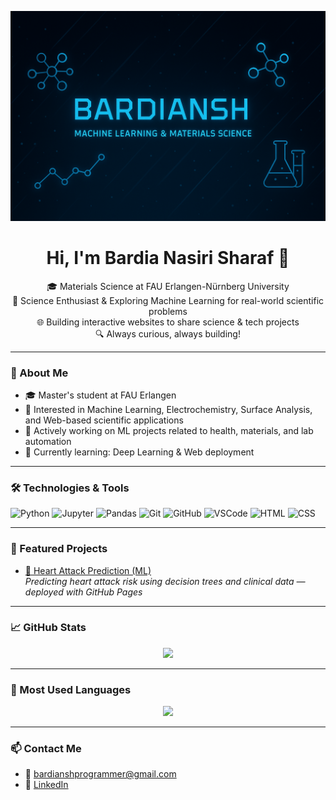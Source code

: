 <p align="center">
  <img src="https://raw.githubusercontent.com/Bardiansh/Bardiansh/main/cover.png" alt="Bardiansh banner" />
</p>


<h1 align="center">Hi, I'm Bardia Nasiri Sharaf 👋</h1>

<p align="center">
  🎓 Materials Science at FAU Erlangen-Nürnberg University <br>
  🧪 Science Enthusiast & Exploring Machine Learning for real-world scientific problems <br>
  🌐 Building interactive websites to share science & tech projects <br>
  🔍 Always curious, always building!
</p>

---

### 🚀 About Me

- 🎓 Master's student at FAU Erlangen
- 🧠 Interested in Machine Learning, Electrochemistry, Surface Analysis, and Web-based scientific applications
- 🧪 Actively working on ML projects related to health, materials, and lab automation
- 🌱 Currently learning: Deep Learning & Web deployment

---

### 🛠️ Technologies & Tools

![Python](https://img.shields.io/badge/-Python-333?logo=python)
![Jupyter](https://img.shields.io/badge/-Jupyter-333?logo=jupyter)
![Pandas](https://img.shields.io/badge/-Pandas-333?logo=pandas)
![Git](https://img.shields.io/badge/-Git-333?logo=git)
![GitHub](https://img.shields.io/badge/-GitHub-333?logo=github)
![VSCode](https://img.shields.io/badge/-VS%20Code-333?logo=visual-studio-code)
![HTML](https://img.shields.io/badge/-HTML5-333?logo=html5)
![CSS](https://img.shields.io/badge/-CSS3-333?logo=css3)

---

### 📌 Featured Projects

- [💓 Heart Attack Prediction (ML)](https://github.com/Bardiansh/heart-attack-predictor)  
  _Predicting heart attack risk using decision trees and clinical data — deployed with GitHub Pages_

---

### 📈 GitHub Stats

<p align="center">
  <img src="https://github-readme-stats.vercel.app/api?username=Bardiansh&show_icons=true&theme=radical" />
</p>

---

### 🧪 Most Used Languages

<p align="center">
  <img src="https://github-readme-stats.vercel.app/api/top-langs/?username=Bardiansh&layout=compact&theme=radical" />
</p>

---

### 📫 Contact Me

- 📧 bardianshprogrammer@gmail.com  
- 💼 [LinkedIn](https://www.linkedin.com/in/bardia-nasiri-sharaf-02a241220)
